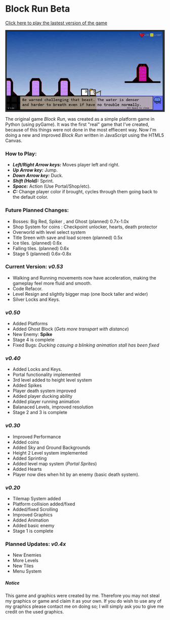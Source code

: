 <h1>Block Run Beta</h1>

<p><a href="https://spencerwie.github.io/Block%20Run/blockRun.htmll"> Click here to play the lastest version of the game</a></p>

<img src="screenshot.PNG" style="display:block; margin: auto" alt="Game Play Example" />

<p>
The original game <em>Block Run</em>, was created as a simple platform game in Python (using pyGame). It was the first "real" game that I've created, because of this things were not done in the most effiecent way. Now I'm doing a new and improved <em>Block Run</em> written in JavaScript using the HTML5 Canvas. 
</p>

<h3>How to Play:</h3>
<ul>
	<li><em><strong>Left/Right Arrow keys:</strong></em> Moves player left and right.</li>
	<li><em><strong>Up Arrow key:</strong></em> Jump.</li>
	<li><em><strong>Down Arrow key:</strong></em> Duck.</li>
	<li><em><strong>Shift (Hold):</strong></em> Sprint.</li>
	<li><em><strong>Space:</strong></em> Action (Use Portal/Shop/etc).</li>
  <li><em><strong>C:</strong></em> Change player color if brought, cycles through them going back to the default color.</li>
</ul>

<h3>Future Planned Changes:</h3>
<ul>
  <li>Bosses: Big Red, Spiker , and Ghost (planned) 0.7x-1.0x</li>
  <li>Shop System for coins : Checkpoint unlocker, hearts, death protector</li>
  <li>Overworld with level select system</li>
  <li>Title Sreen with save and load screen (planned) 0.5x</li>
  <li>Ice tiles. (planned) 0.6x</li>
  <li>Falling tiles. (planned) 0.6x</li>
  <li>Stage 5 (planned) 0.6x-0.8x</li>
</ul>  

<h3>Current Version: <strong><em>v0.53</em></strong></h3>
<ul>
  <li>Walking and Running movements now have acceleration, making the gameplay feel more fluid and smooth.</li>
  <li>Code Refacor.</li>
  <li>Level Resign and slightly bigger map (one lbock taller and wider)</li>
  <li>Silver Locks and Keys.</li>
</ul>

<h3><em>v0.50</em></h3>
<ul>
  <li>Added Platforms</li>
  <li>Added Ghost Block (<em>Gets more transpart with distance</em>)</li>
  <li>New Enemy: <strong>Spike</strong></li>
  <li>Stage 4 is complete</li>
  <li>Fixed Bugs: <em>Ducking casuing a blinking animation stall has been fixed</em></li>
</ul>

<h3><em>v0.40</em></h3>
<ul>
  <li>Added Locks and Keys.</li>
  <li>Portal functionality implemented</li>
  <li>3rd level added to height level system</li>
  <li>Added Spikes</li>
  <li>Player death system improved</li>
  <li>Added player ducking ability</li>
  <li>Added player running animation</li>
  <li>Balanaced Levels, improved resolution</li>
  <li>Stage 2 and 3 is complete</li>
</ul>

<h3><em>v0.30</em></h3>
<ul>
  <li>Improved Performance</li>
  <li>Added coins</li>
  <li>Added Sky and Ground Backgrounds</li>
  <li>Height 2 Level system implemented</li>
  <li>Added Sprinting</li>
  <li>Added level map system (<em>Portal Sprites</em>)</li>
  <li>Added Hearts</li>
  <li>Player now dies when hit by an enemy (basic death system).</li>
</ul>

<h3><em>v0.20</em></h3>
<ul>
  <li>Tilemap System added</li>
  <li>Platform collision added/fixed</li>
  <li>Added/fixed Scrolling</li>
  <li>Improved Graphics</li>
  <li>Added Animation</li>
  <li>Added basic enemy</li>
  <li>Stage 1 is complete</li>
</ul>

<h3>Planned Updates: <em>v0.4x</em></h3>
<ul>
	<li>New Enemies</li>
	<li>More Levels</li>
	<li>New Tiles</li>
	<li>Menu System</li>
</ul>

<h5>Notice</h5>
<p>This game and graphics were created by me. Therefore you may not steal my graphics or game and claim it as your own. If you do wish to use any of my graphics please contact me on doing so; I will simply ask you to give me credit on the used graphics.</p>
